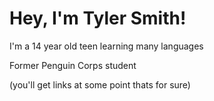 # Hey, I'm Tyler Smith!

I'm a 14 year old teen learning many languages

Former Penguin Corps student

(you'll get links at some point thats for sure)


